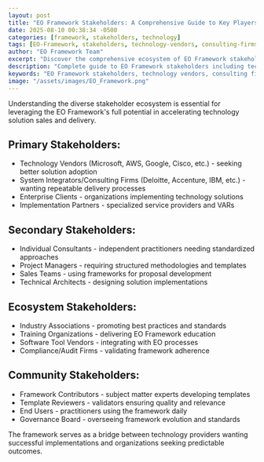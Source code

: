 ```yaml
---
layout: post
title: "EO Framework Stakeholders: A Comprehensive Guide to Key Players"
date: 2025-08-10 00:38:34 -0500
categories: [framework, stakeholders, technology]
tags: [EO-Framework, stakeholders, technology-vendors, consulting-firms, implementation, project-management]
author: "EO Framework Team"
excerpt: "Discover the comprehensive ecosystem of EO Framework stakeholders, from primary technology vendors to community contributors, and understand how each plays a vital role in accelerating technology solution sales and delivery."
description: "Complete guide to EO Framework stakeholders including technology vendors, consulting firms, enterprise clients, and community contributors. Learn how each stakeholder benefits from standardized templates and processes."
keywords: "EO Framework stakeholders, technology vendors, consulting firms, system integrators, enterprise clients, implementation partners, project management, technology solutions"
image: "/assets/images/EO_Framework.png"
---
```


Understanding the diverse stakeholder ecosystem is essential for leveraging the <span class="key-term">EO Framework's</span> full potential in accelerating technology solution sales and delivery.

## Primary Stakeholders:
- <span class="key-term">Technology Vendors</span> (Microsoft, AWS, Google, Cisco, etc.) - seeking better solution adoption
- <span class="key-term">System Integrators/Consulting Firms</span> (Deloitte, Accenture, IBM, etc.) - wanting repeatable delivery processes
- <span class="key-term">Enterprise Clients</span> - organizations implementing technology solutions
- <span class="key-term">Implementation Partners</span> - specialized service providers and VARs

## Secondary Stakeholders:
- <span class="key-term">Individual Consultants</span> - independent practitioners needing standardized approaches
- <span class="key-term">Project Managers</span> - requiring structured methodologies and templates
- <span class="key-term">Sales Teams</span> - using frameworks for proposal development
- <span class="key-term">Technical Architects</span> - designing solution implementations

## Ecosystem Stakeholders:
- <span class="key-term">Industry Associations</span> - promoting best practices and standards
- <span class="key-term">Training Organizations</span> - delivering EO Framework education
- <span class="key-term">Software Tool Vendors</span> - integrating with EO processes
- <span class="key-term">Compliance/Audit Firms</span> - validating framework adherence

## Community Stakeholders:
- <span class="key-term">Framework Contributors</span> - subject matter experts developing templates
- <span class="key-term">Template Reviewers</span> - validators ensuring quality and relevance
- <span class="key-term">End Users</span> - practitioners using the framework daily
- <span class="key-term">Governance Board</span> - overseeing framework evolution and standards

The framework serves as a bridge between technology providers wanting successful implementations and organizations seeking predictable outcomes.